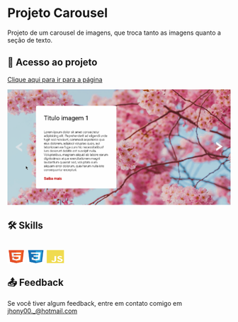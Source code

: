 # Projeto Carousel
Projeto de um carousel de imagens, que troca tanto as imagens quanto a seção de texto.


## 🔗 Acesso ao projeto
<a href="https://jhonyfreitasdev.github.io/projeto-carousel/">Clique aqui para ir para a página</a>

[<img src="src/image/projeto-carousel.gif">](https://jhonyfreitasdev.github.io/projeto-carousel/)


## 🛠 Skills
<div style="display: inline_block"><br>
  <img align="center" alt="HTML" height="30" width="40" src="https://raw.githubusercontent.com/devicons/devicon/master/icons/html5/html5-original.svg">
  <img align="center" alt="CSS" height="30" width="40" src="https://raw.githubusercontent.com/devicons/devicon/master/icons/css3/css3-original.svg">
  <img align="center" alt="Js" height="30" width="40" src="https://raw.githubusercontent.com/devicons/devicon/master/icons/javascript/javascript-plain.svg">
</div>


## 📤 Feedback
Se você tiver algum feedback, entre em contato comigo em jhony00._@hotmail.com
